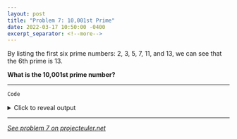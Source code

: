 ```yaml
---
layout: post
title: "Problem 7: 10,001st Prime"
date: 2022-03-17 10:50:00 -0400
excerpt_separator: <!--more-->
---
```

By listing the first six prime numbers: 2, 3, 5, 7, 11, and 13, we can see that the 6th prime is 13.

**What is the 10,001st prime number?**
<!--more-->

***

```py
Code
```

<details> 
<summary>Click to reveal output</summary>
{% highlight py%}
Output
{% endhighlight %}
</details>

***

*[See problem 7 on projecteuler.net](https://projecteuler.net/problem=7)*